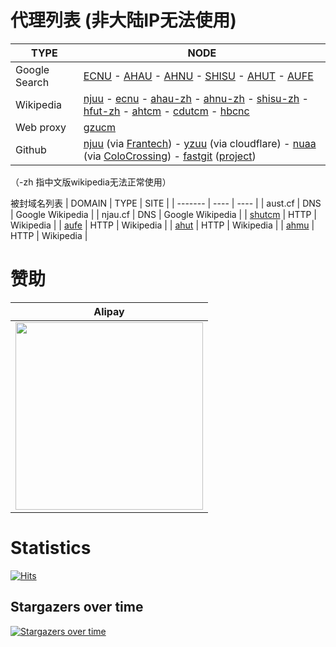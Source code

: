 # 代理列表 (非大陆IP无法使用)

| TYPE | NODE |
| ------- | ---- |
| Google Search | [ECNU](https://search.ecnu.cf) - [AHAU](https://search.ahau.cf) - [AHNU](https://search.ahnu.cf) - [SHISU](https://search.shisu.cf) - [AHUT](https://search.ahut.cf) - [AUFE](https://search.aufe.cf) |
| Wikipedia | [njuu](https://www.wikipedia.njuu.cf) - [ecnu](https://www.wikipedia.ecnu.cf) - [ahau-zh](https://www.wikipedia.ahau.cf) - [ahnu-zh](https://www.wikipedia.ahnu.cf) - [shisu-zh](https://www.wikipedia.shisu.cf) - [hfut-zh](https://www.wikipedia.hfut.cf) - [ahtcm](https://www.wikipedia.ahtcm.cf)  - [cdutcm](https://www.wikipedia.cdutcm.cf)  - [hbcnc](https://www.wikipedia.hbcnc.cf) |
| Web proxy | [gzucm](https://r9c3z3n2q7uenrz2.gzucm.cf/5ivWKuGp4kO9TIrm.php) |
| Github | [njuu](https://hub.njuu.cf) (via [Frantech](https://my.frantech.ca/aff.php?aff=7129&gid=37)) - [yzuu](https://hub.yzuu.cf) (via cloudflare) - [nuaa](https://hub.nuaa.cf) (via [ColoCrossing](https://cloud.colocrossing.com/aff.php?aff=384&pid=19)) - [fastgit](https://hub.fgit.cf) ([project](https://github.com/FastGitORG/document/tree/master))|

（-zh 指中文版wikipedia无法正常使用）

被封域名列表
| DOMAIN | TYPE | SITE |
| ------- | ---- | ---- |
| aust.cf | DNS | Google Wikipedia |
| njau.cf | DNS | Google Wikipedia |
| [shutcm](https://www.wiktionary.shutcm.cf) | HTTP |  Wikipedia |
| [aufe](https://www.wiktionary.aufe.cf) | HTTP |  Wikipedia |
| [ahut](https://www.wiktionary.ahut.cf) | HTTP |  Wikipedia |
| [ahmu](https://www.wiktionary.ahmu.cf) | HTTP |  Wikipedia |
# 赞助
| Alipay |
| ------- |
| <img src="https://github.com/librarycloud/list/blob/main/aliredqr.jpg" width="300" > |


# Statistics
[![Hits](https://hits.seeyoufarm.com/api/count/incr/badge.svg?url=https%3A%2F%2Fgithub.com%2Flibrarycloud%2Flist%2F&count_bg=%2379C83D&title_bg=%23555555&icon=&icon_color=%23E7E7E7&title=hits&edge_flat=false)](https://hits.seeyoufarm.com)

## Stargazers over time

[![Stargazers over time](https://starchart.cc/librarycloud/list.svg)](https://starchart.cc/librarycloud/list)
